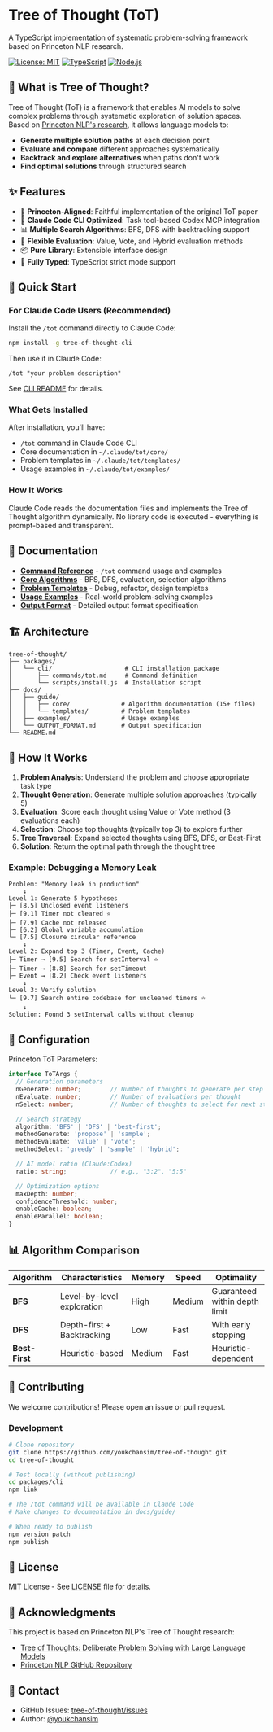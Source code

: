 # Tree of Thought (ToT)

A TypeScript implementation of systematic problem-solving framework based on Princeton NLP research.

[![License: MIT](https://img.shields.io/badge/License-MIT-yellow.svg)](https://opensource.org/licenses/MIT)
[![TypeScript](https://img.shields.io/badge/TypeScript-5.3-blue)](https://www.typescriptlang.org/)
[![Node.js](https://img.shields.io/badge/Node.js-18+-green)](https://nodejs.org/)

## 🌳 What is Tree of Thought?

Tree of Thought (ToT) is a framework that enables AI models to solve complex problems through systematic exploration of solution spaces. Based on [Princeton NLP's research](https://arxiv.org/abs/2305.10601), it allows language models to:

- **Generate multiple solution paths** at each decision point
- **Evaluate and compare** different approaches systematically
- **Backtrack and explore alternatives** when paths don't work
- **Find optimal solutions** through structured search

## ✨ Features

- 🎯 **Princeton-Aligned**: Faithful implementation of the original ToT paper
- 🤖 **Claude Code CLI Optimized**: Task tool-based Codex MCP integration
- 📊 **Multiple Search Algorithms**: BFS, DFS with backtracking support
- 🔧 **Flexible Evaluation**: Value, Vote, and Hybrid evaluation methods
- 📦 **Pure Library**: Extensible interface design
- 🧪 **Fully Typed**: TypeScript strict mode support

## 🚀 Quick Start

### For Claude Code Users (Recommended)

Install the `/tot` command directly to Claude Code:

```bash
npm install -g tree-of-thought-cli
```

Then use it in Claude Code:
```
/tot "your problem description"
```

See [CLI README](./packages/cli/README.md) for details.

### What Gets Installed

After installation, you'll have:
- `/tot` command in Claude Code CLI
- Core documentation in `~/.claude/tot/core/`
- Problem templates in `~/.claude/tot/templates/`
- Usage examples in `~/.claude/tot/examples/`

### How It Works

Claude Code reads the documentation files and implements the Tree of Thought algorithm dynamically. No library code is executed - everything is prompt-based and transparent.

## 📖 Documentation

- **[Command Reference](./packages/cli/commands/tot.md)** - `/tot` command usage and examples
- **[Core Algorithms](./docs/guide/core/)** - BFS, DFS, evaluation, selection algorithms
- **[Problem Templates](./docs/guide/templates/)** - Debug, refactor, design templates
- **[Usage Examples](./docs/examples/)** - Real-world problem-solving examples
- **[Output Format](./docs/OUTPUT_FORMAT.md)** - Detailed output format specification

## 🏗️ Architecture

```
tree-of-thought/
├── packages/
│   └── cli/                    # CLI installation package
│       ├── commands/tot.md     # Command definition
│       └── scripts/install.js  # Installation script
├── docs/
│   ├── guide/
│   │   ├── core/              # Algorithm documentation (15+ files)
│   │   └── templates/         # Problem templates
│   ├── examples/              # Usage examples
│   └── OUTPUT_FORMAT.md       # Output specification
└── README.md
```

## 🎯 How It Works

1. **Problem Analysis**: Understand the problem and choose appropriate task type
2. **Thought Generation**: Generate multiple solution approaches (typically 5)
3. **Evaluation**: Score each thought using Value or Vote method (3 evaluations each)
4. **Selection**: Choose top thoughts (typically top 3) to explore further
5. **Tree Traversal**: Expand selected thoughts using BFS, DFS, or Best-First
6. **Solution**: Return the optimal path through the thought tree

### Example: Debugging a Memory Leak

```
Problem: "Memory leak in production"
    ↓
Level 1: Generate 5 hypotheses
├─ [8.5] Unclosed event listeners
├─ [9.1] Timer not cleared ⭐
├─ [7.9] Cache not released
├─ [6.2] Global variable accumulation
└─ [7.5] Closure circular reference
    ↓
Level 2: Expand top 3 (Timer, Event, Cache)
├─ Timer → [9.5] Search for setInterval ⭐
├─ Timer → [8.8] Search for setTimeout
├─ Event → [8.2] Check event listeners
    ↓
Level 3: Verify solution
└─ [9.7] Search entire codebase for uncleaned timers ⭐
    ↓
Solution: Found 3 setInterval calls without cleanup
```

## 🔧 Configuration

Princeton ToT Parameters:

```typescript
interface ToTArgs {
  // Generation parameters
  nGenerate: number;        // Number of thoughts to generate per step
  nEvaluate: number;        // Number of evaluations per thought
  nSelect: number;          // Number of thoughts to select for next step

  // Search strategy
  algorithm: 'BFS' | 'DFS' | 'best-first';
  methodGenerate: 'propose' | 'sample';
  methodEvaluate: 'value' | 'vote';
  methodSelect: 'greedy' | 'sample' | 'hybrid';

  // AI model ratio (Claude:Codex)
  ratio: string;            // e.g., "3:2", "5:5"

  // Optimization options
  maxDepth: number;
  confidenceThreshold: number;
  enableCache: boolean;
  enableParallel: boolean;
}
```

## 📊 Algorithm Comparison

| Algorithm | Characteristics | Memory | Speed | Optimality |
|-----------|----------------|--------|-------|------------|
| **BFS** | Level-by-level exploration | High | Medium | Guaranteed within depth limit |
| **DFS** | Depth-first + Backtracking | Low | Fast | With early stopping |
| **Best-First** | Heuristic-based | Medium | Fast | Heuristic-dependent |

## 🤝 Contributing

We welcome contributions! Please open an issue or pull request.

### Development

```bash
# Clone repository
git clone https://github.com/youkchansim/tree-of-thought.git
cd tree-of-thought

# Test locally (without publishing)
cd packages/cli
npm link

# The /tot command will be available in Claude Code
# Make changes to documentation in docs/guide/

# When ready to publish
npm version patch
npm publish
```

## 📄 License

MIT License - See [LICENSE](LICENSE) file for details.

## 🙏 Acknowledgments

This project is based on Princeton NLP's Tree of Thought research:
- [Tree of Thoughts: Deliberate Problem Solving with Large Language Models](https://arxiv.org/abs/2305.10601)
- [Princeton NLP GitHub Repository](https://github.com/princeton-nlp/tree-of-thought-llm)

## 📧 Contact

- GitHub Issues: [tree-of-thought/issues](https://github.com/youkchansim/tree-of-thought/issues)
- Author: [@youkchansim](https://github.com/youkchansim)
